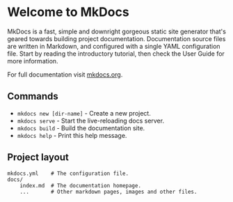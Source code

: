 # Welcome to MkDocs


MkDocs is a fast, simple and downright gorgeous static site generator that's geared towards building project documentation.
Documentation source files are written in Markdown, and configured with a single YAML configuration file.
Start by reading the introductory tutorial, then check the User Guide for more information.

For full documentation visit [mkdocs.org](https://mkdocs.org).

## Commands

* `mkdocs new [dir-name]` - Create a new project.
* `mkdocs serve` - Start the live-reloading docs server.
* `mkdocs build` - Build the documentation site.
* `mkdocs help` - Print this help message.

## Project layout

    mkdocs.yml    # The configuration file.
    docs/
        index.md  # The documentation homepage.
        ...       # Other markdown pages, images and other files.

